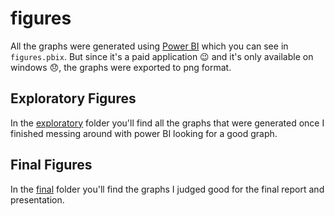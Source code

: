 # figures

All the graphs were generated using [Power BI](https://powerbi.microsoft.com/en-us/) which you can see in `figures.pbix`. But since it's a paid application :wink: and it's only available on windows :disappointed:, the graphs were exported to png format.

## Exploratory Figures

In the [exploratory](exploratory) folder you'll find all the graphs that were generated once I finished messing around with power BI looking for a good graph.

## Final Figures

In the [final](final) folder you'll find the graphs I judged good for the final report and presentation.
